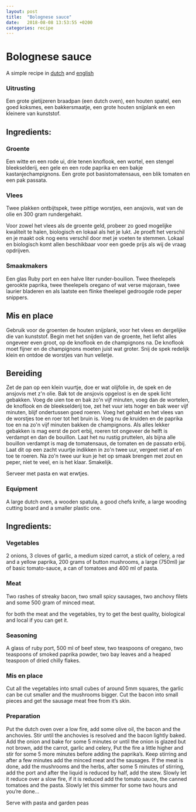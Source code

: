 ```yaml
---
layout: post
title:  "Bolognese sauce"
date:   2018-08-08 13:53:55 +0200
categories: recipe
---
```


#  Bolognese sauce

A simple recipe in [dutch](#nl) and [english](#en)

<a id="nl"></a>

### Uitrusting

 Een grote gietijzeren braadpan (een dutch oven), een houten spatel, een goed koksmes, een bakkersmaatje, een grote houten snijplank en een kleinere van kunststof.

## Ingredients:

### Groente

 Een witte en een rode ui, drie tenen knoflook, een wortel, een stengel bleekselderij, een gele en een rode paprika en een bakje kastanjechampignons. Een grote pot basistomatensaus, een blik tomaten en een pak passata.

### Vlees

 Twee plakken ontbijtspek, twee pittige worstjes, een ansjovis, wat van de olie en 300 gram rundergehakt.

 Voor zowel het vlees als de groente geld, probeer zo goed mogelijke kwaliteit te halen, biologisch en lokaal als het je lukt. Je proeft het verschil en je maakt ook nog eens verschil door met je voeten te stemmen. Lokaal en biologisch komt allen beschikbaar voor een goede prijs als wij de vraag opdrijven.

### Smaakmakers

 Een glas Ruby port en een halve liter runder-bouilion. Twee theelepels gerookte paprika, twee theelepels oregano of wat verse majoraan, twee laurier bladeren en als laatste een flinke theelepel gedroogde rode peper snippers.

## Mis en place

 Gebruik voor de groenten de houten snijplank, voor het vlees en dergelijke die van kunststof.
 Begin met het snijden van de groente, het liefst alles ongeveer even groot, op de knoflook en de champignons na. De knoflook moet fijner en de champignons moeten juist wat groter.
 Snij de spek redelijk klein en ontdoe de worstjes van hun velletje.

 ## Bereiding

 Zet de pan op een klein vuurtje, doe er wat olijfolie in, de spek en de ansjovis met z'n olie. Bak tot de ansjovis opgelost is en de spek licht gebakken. Voeg de uien toe en bak zo'n vijf minuten, voeg dan de wortelen, de knoflook en de bleekselderij toe, zet het vuur iets hoger en bak weer vijf minuten, blijf ondertussen goed roeren.
 Voeg het gehakt en het vlees van de worstjes toe en roer tot het bruin is. Voeg nu de kruiden en de paprika toe en na zo'n vijf minuten bakken de champignons. Als alles lekker gebakken is mag eerst de port erbij, roeren tot ongeveer de helft is verdampt en dan de bouillon. Laat het nu rustig pruttelen, als bijna alle bouillon verdampt is mag de tomatensaus, de tomaten en de passato erbij. Laat dit op een zacht vuurtje indikken in zo'n twee uur, vergeet niet af en toe te roeren.
 Na zo'n twee uur kun je het op smaak brengen met zout en peper, niet te veel, en is het klaar. Smakelijk.

 Serveer met pasta en wat erwtjes.


<a id="en"></a>

### Equipment

A large dutch oven, a wooden spatula, a good chefs knife, a large wooding cutting board and a smaller plastic one.

## Ingredients:

### Vegetables

2 onions, 3 cloves of garlic, a medium sized carrot, a stick of celery, a red and a yellow paprika, 200 grams of button mushrooms, a large (750ml) jar of basic tomato-sauce, a can of tomatoes and 400 ml of pasta.

### Meat

Two rashes of streaky bacon, two small spicy sausages, two anchovy filets and some 500 gram of minced meat.

for both the meat and the vegetables, try to get the best quality, biological and local if you can get it.

### Seasoning

A glass of ruby port, 500 ml of beef stew, two teaspoons of oregano, two teaspoons of smoked paprika powder, two bay leaves and a heaped teaspoon of dried chilly flakes.

### Mis en place

Cut all the vegetables into small cubes of around 5mm squares, the garlic can be cut smaller and the mushrooms bigger.
Cut the bacon into small pieces and get the sausage meat free from it’s skin.

### Preparation

Put the dutch oven over a low fire, add some olive oil, the bacon and the anchovies. Stir until the anchovies is resolved and the bacon lightly baked. Add the onion and bake for some 5 minutes or until the onion is glazed but not brown, add the carrot, garlic and celery, Put the fire a little higher and stir for some 5 more minutes before adding the paprika’s. Keep stirring and after a few minutes add the minced meat and the sausages. If the meat is done, add the mushrooms and the herbs, after some 5 minutes of stirring, add the port and after the liquid is reduced by half, add the stew. Slowly let it reduce over a slow fire, if it is reduced add the tomato sauce, the canned tomatoes and the pasta. Slowly let this simmer for some two hours and you’re done…

Serve with pasta and garden peas
